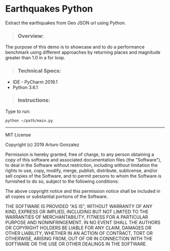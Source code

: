 # Earthquakes Python #
Extract the earthquakes from Geo JSON url using Python.

> ### Overview:
The purpose of this demo is to showcase and to do a performance benchmark using different approaches by
returning places and magnitude greater than 1.0 in a for loop.

> ### Technical Specs:
- IDE - PyCharm 2019.1
- Python 3.6.1

> ### Instructions:

Type to run:
```commandline
python ~/path/main.py
```

----

MIT License

Copyright (c) 2019 Arturo Gonzalez

Permission is hereby granted, free of charge, to any person obtaining a copy of this software and associated documentation files (the "Software"), to deal in the Software without restriction, including without limitation the rights to use, copy, modify, merge, publish, distribute, sublicense, and/or sell copies of the Software, and to permit persons to whom the Software is furnished to do so, subject to the following conditions:

The above copyright notice and this permission notice shall be included in all copies or substantial portions of the Software.

THE SOFTWARE IS PROVIDED "AS IS", WITHOUT WARRANTY OF ANY KIND, EXPRESS OR IMPLIED, INCLUDING BUT NOT LIMITED TO THE WARRANTIES OF MERCHANTABILITY, FITNESS FOR A PARTICULAR PURPOSE AND NONINFRINGEMENT. IN NO EVENT SHALL THE AUTHORS OR COPYRIGHT HOLDERS BE LIABLE FOR ANY CLAIM, DAMAGES OR OTHER LIABILITY, WHETHER IN AN ACTION OF CONTRACT, TORT OR OTHERWISE, ARISING FROM, OUT OF OR IN CONNECTION WITH THE SOFTWARE OR THE USE OR OTHER DEALINGS IN THE SOFTWARE.